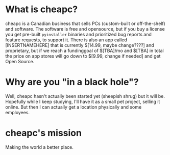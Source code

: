# What is cheapc?
cheapc is a Canadian business that sells PCs (custom-built or off-the-shelf) and software. The software is free and opensource, but if you buy a license you get pre-built `pyinstaller` binaries and prioritized bug reports and feature requests, to support it. There is also an app called [INSERTNAMEHERE] that is currently $[14.99, maybe change????] and proprietary, but if we reach a fundinggoal of $[TBA]/mo and $[TBA] in total the price on app stores will go down to $[9.99, change if needed] and get Open Source.

# Why are you "in a black hole"?
Well, cheapc hasn't actually been started yet (sheepish shrug) but it will be. Hopefully while I keep studying, I'll have it as a small pet project, selling it online. But then I can actually get a location physically and some employees.

# cheapc's mission
Making the world a better place.
